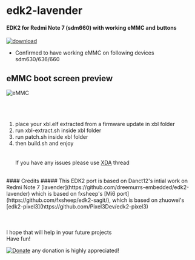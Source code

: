 # edk2-lavender

#### EDK2 for Redmi Note 7 (sdm660) with working eMMC and buttons
[![download](https://img.shields.io/github/downloads/serdeliuk/edk2-lavender/total)](https://github.com/serdeliuk/edk2-lavender/releases/download/1/edk2-lavender.0.0.3.zip)
- Confirmed to have working eMMC on following devices <br>sdm630/636/660

eMMC boot screen preview
---
![eMMC](https://github.com/serdeliuk/edk2-lavender/blob/main/pictures/eMMC.PE.boot.jpg)
<br><br><br><br>
1. place your xbl.elf extracted from a firmware update in xbl folder
2. run xbl-extract.sh inside xbl folder
3. run patch.sh inside xbl folder
4. then build.sh and enjoy
<br><br><br>
If you have any issues please use [XDA](https://forum.xda-developers.com/t/info-edk2-port-to-redmi-note-7-to-boot-windows.4364063/) thread
<br>
#### Credits
##### This EDK2 port is based on Danct12's intial work on Redmi Note 7 [lavender](https://github.com/dreemurrs-embedded/edk2-lavender)
which is based on fxsheep's [Mi6 port](https://github.com/fxsheep/edk2-sagit/), which is based on zhuowei's [edk2-pixel3](https://github.com/Pixel3Dev/edk2-pixel3)
<br><br><br><br>
I hope that will help in your future projects<br>
Have fun!

[![Donate](https://img.shields.io/badge/Donate-PayPal-green.svg)](https://paypal.me/serdeliuk) any donation is highly appreciated!
